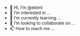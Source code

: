 - 👋 Hi, I’m @ektml
- 👀 I’m interested in ...
- 🌱 I’m currently learning ...
- 💞️ I’m looking to collaborate on ...
- 📫 How to reach me ...

<!---
ektml/ektml is a ✨ special ✨ repository because its `README.md` (this file) appears on your GitHub profile.
You can click the Preview link to take a look at your changes.
--->
